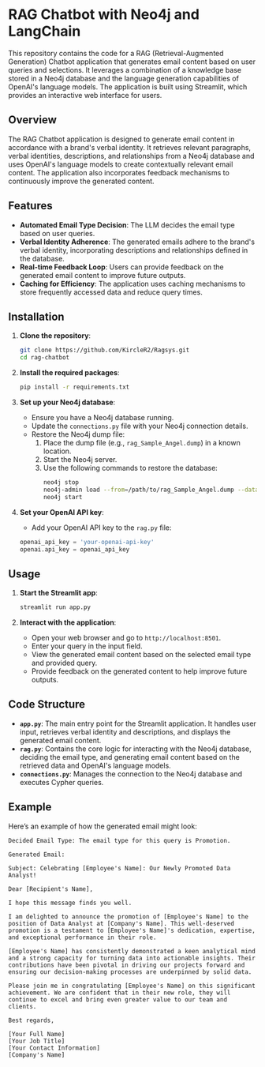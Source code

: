 # RAG Chatbot with Neo4j and LangChain

This repository contains the code for a RAG (Retrieval-Augmented Generation) Chatbot application that generates email content based on user queries and selections. It leverages a combination of a knowledge base stored in a Neo4j database and the language generation capabilities of OpenAI's language models. The application is built using Streamlit, which provides an interactive web interface for users.

## Overview

The RAG Chatbot application is designed to generate email content in accordance with a brand's verbal identity. It retrieves relevant paragraphs, verbal identities, descriptions, and relationships from a Neo4j database and uses OpenAI's language models to create contextually relevant email content. The application also incorporates feedback mechanisms to continuously improve the generated content.

## Features

- **Automated Email Type Decision**: The LLM decides the email type based on user queries.
- **Verbal Identity Adherence**: The generated emails adhere to the brand's verbal identity, incorporating descriptions and relationships defined in the database.
- **Real-time Feedback Loop**: Users can provide feedback on the generated email content to improve future outputs.
- **Caching for Efficiency**: The application uses caching mechanisms to store frequently accessed data and reduce query times.

## Installation

1. **Clone the repository**:
    ```sh
    git clone https://github.com/KircleR2/Ragsys.git
    cd rag-chatbot
    ```

2. **Install the required packages**:
    ```sh
    pip install -r requirements.txt
    ```

3. **Set up your Neo4j database**:
    - Ensure you have a Neo4j database running.
    - Update the `connections.py` file with your Neo4j connection details.
    - Restore the Neo4j dump file:
        1. Place the dump file (e.g., `rag_Sample_Angel.dump`) in a known location.
        2. Start the Neo4j server.
        3. Use the following commands to restore the database:
            ```sh
            neo4j stop
            neo4j-admin load --from=/path/to/rag_Sample_Angel.dump --database=neo4j --force
            neo4j start
            ```

4. **Set your OpenAI API key**:
    - Add your OpenAI API key to the `rag.py` file:
    ```python
    openai_api_key = 'your-openai-api-key'
    openai.api_key = openai_api_key
    ```

## Usage

1. **Start the Streamlit app**:
    ```sh
    streamlit run app.py
    ```

2. **Interact with the application**:
    - Open your web browser and go to `http://localhost:8501`.
    - Enter your query in the input field.
    - View the generated email content based on the selected email type and provided query.
    - Provide feedback on the generated content to help improve future outputs.

## Code Structure

- **`app.py`**: The main entry point for the Streamlit application. It handles user input, retrieves verbal identity and descriptions, and displays the generated email content.
- **`rag.py`**: Contains the core logic for interacting with the Neo4j database, deciding the email type, and generating email content based on the retrieved data and OpenAI's language models.
- **`connections.py`**: Manages the connection to the Neo4j database and executes Cypher queries.

## Example

Here’s an example of how the generated email might look:

```plaintext
Decided Email Type: The email type for this query is Promotion.

Generated Email:

Subject: Celebrating [Employee's Name]: Our Newly Promoted Data Analyst!

Dear [Recipient's Name],

I hope this message finds you well.

I am delighted to announce the promotion of [Employee's Name] to the position of Data Analyst at [Company's Name]. This well-deserved promotion is a testament to [Employee's Name]'s dedication, expertise, and exceptional performance in their role.

[Employee's Name] has consistently demonstrated a keen analytical mind and a strong capacity for turning data into actionable insights. Their contributions have been pivotal in driving our projects forward and ensuring our decision-making processes are underpinned by solid data.

Please join me in congratulating [Employee's Name] on this significant achievement. We are confident that in their new role, they will continue to excel and bring even greater value to our team and clients.

Best regards,

[Your Full Name]
[Your Job Title]
[Your Contact Information]
[Company's Name]
